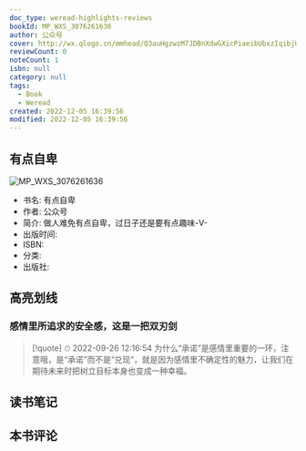 ```yaml
---
doc_type: weread-highlights-reviews
bookId: MP_WXS_3076261636
author: 公众号
cover: http://wx.qlogo.cn/mmhead/Q3auHgzwzM7JDBnXdwGXicPiaeibUbxzIqibjUJyj8dLwNSgX9p1YMngVQ/0
reviewCount: 0
noteCount: 1
isbn: null
category: null
tags:
  - Book
  - Weread
created: 2022-12-05 16:39:56
modified: 2022-12-05 16:39:56
---
```


## 有点自卑

![MP_WXS_3076261636](http://wx.qlogo.cn/mmhead/Q3auHgzwzM7JDBnXdwGXicPiaeibUbxzIqibjUJyj8dLwNSgX9p1YMngVQ/0)
- 书名: 有点自卑
- 作者: 公众号
- 简介: 做人难免有点自卑，过日子还是要有点趣味-V-
- 出版时间: 
- ISBN: 
- 分类: 
- 出版社: 

## 高亮划线

### 感情里所追求的安全感，这是一把双刃剑


> [!quote] ⏱ 2022-09-26 12:16:54
> 为什么“承诺”是感情里重要的一环，注意哦，是“承诺”而不是“兑现”，就是因为感情里不确定性的魅力，让我们在期待未来时把树立目标本身也变成一种幸福。
 



## 读书笔记


## 本书评论


